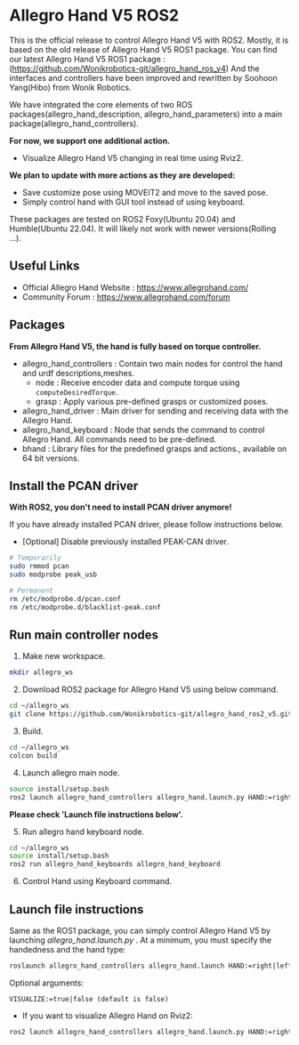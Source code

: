 
# Allegro Hand V5 ROS2

This is the official release to control Allegro Hand V5 with ROS2. Mostly, it is based on the old release of Allegro Hand V5 ROS1 package.
You can find our latest Allegro Hand V5 ROS1 package :(https://github.com/Wonikrobotics-git/allegro_hand_ros_v4)
And the interfaces and controllers have been improved and rewritten by Soohoon Yang(Hibo) from Wonik Robotics.

We have integrated the core elements of two ROS packages(allegro_hand_description, allegro_hand_parameters) into a main package(allegro_hand_controllers).

**For now, we support one additional action.**
- Visualize Allegro Hand V5 changing in real time using Rviz2.

**We plan to update with more actions as they are developed:**
- Save customize pose using MOVEIT2 and move to the saved pose.
- Simply control hand with GUI tool instead of using keyboard.

These packages are tested on ROS2 Foxy(Ubuntu 20.04) and Humble(Ubuntu 22.04). It will likely not work with newer versions(Rolling ...).

## Useful Links
- Official Allegro Hand Website : https://www.allegrohand.com/
- Community Forum :  https://www.allegrohand.com/forum

## Packages

**From Allegro Hand V5, the hand is fully based on torque controller.** 

- allegro_hand_controllers : Contain two main nodes for control the hand and urdf descriptions,meshes.
	- node : Receive encoder data and compute torque using `computeDesiredTorque`.
	- grasp : Apply various pre-defined grasps or customized poses.
- allegro_hand_driver : Main driver for sending and receiving data with the Allegro Hand.
- allegro_hand_keyboard : Node that sends the command to control Allegro Hand. All commands need to be pre-defined.
- bhand : Library files for the predefined grasps and actions., available on 64 bit versions.

## Install the PCAN driver

**With ROS2, you don't need to install PCAN driver anymore!**

If you have already installed PCAN driver, please follow instructions below.
- [Optional] Disable previously installed PEAK-CAN driver.
~~~bash
# Temporarily
sudo rmmod pcan
sudo modprobe peak_usb

# Permanent
rm /etc/modprobe.d/pcan.conf
rm /etc/modprobe.d/blacklist-peak.conf
~~~

## Run main controller nodes

1. Make new workspace.
~~~bash
mkdir allegro_ws
~~~

2. Download ROS2 package for Allegro Hand V5 using below command.
~~~bash
cd ~/allegro_ws
git clone https://github.com/Wonikrobotics-git/allegro_hand_ros2_v5.git
~~~

3. Build.
~~~bash
cd ~/allegro_ws
colcon build
~~~

4. Launch allegro main node.
~~~bash
source install/setup.bash
ros2 launch allegro_hand_controllers allegro_hand.launch.py HAND:=right TYPE:=A
~~~
**Please check 'Launch file instructions below'.**

5. Run allegro hand keyboard node.
~~~bash
cd ~/allegro_ws
source install/setup.bash
ros2 run allegro_hand_keyboards allegro_hand_keyboard
~~~

6. Control Hand using Keyboard command.
## Launch file instructions

Same as the ROS1 package, you can simply control Allegro Hand V5 by launching *allegro_hand.launch.py* . At a minimum, you must specify the handedness and the hand type:
~~~bash
roslaunch allegro_hand_controllers allegro_hand.launch HAND:=right|left TYPE:=A|B
~~~

Optional arguments:
~~~
VISUALIZE:=true|false (default is false)
~~~

- If you want to visualize Allegro Hand on Rviz2:
~~~bash
ros2 launch allegro_hand_controllers allegro_hand.launch.py HAND:=right TYPE:=A VISUALIZE:=true
~~~

